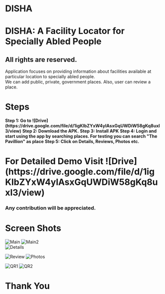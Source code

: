 # DISHA
<h1>DISHA: A Facility Locator for Specially Abled People</h1>
<h2>All rights are reserved.</h2>

Application focuses on providing information about facilities available at particular location to specially abled people.<br/>
We can add public, private, government places.
Also, user can review a place.

<h1>Steps</h1>
<b>Step 1: Go to ![Drive](https://drive.google.com/file/d/1igKIbZYxW4ylAsxGqUWDiW58gKq8uxI3/view)</b>
<b>Step 2: Download the APK.</b>
<b>Step 3: Install APK</b>
<b>Step 4: Login and start using the app by searching places. For testing you can search "The Pavillion" as place</b>
<b>Step 5: Click on Details, Reviews, Photos etc.</b>
<h1>For Detailed Demo Visit ![Drive](https://drive.google.com/file/d/1igKIbZYxW4ylAsxGqUWDiW58gKq8uxI3/view)</h1>

<h3>Any contribution will be appreciated.</h3>

<h1>Screen Shots</h1>

![Main](https://user-images.githubusercontent.com/62764698/192109778-cf02c3bf-9c58-4494-827b-f3498e017ca6.jpeg)
![Main2](https://user-images.githubusercontent.com/62764698/192109779-80a224d0-91d5-4b92-999c-9c8afcb3f7af.jpeg)
<br>
![Details](https://user-images.githubusercontent.com/62764698/192109784-805a09ff-0077-48ca-9e38-f64a4fb28078.jpeg)

![Review](https://user-images.githubusercontent.com/62764698/192109786-c85a7c9a-95d2-40fb-be25-c3b21f89b904.jpeg)
![Photos](https://user-images.githubusercontent.com/62764698/192109789-5f27aa70-53fb-4500-b3cb-2114e57571a9.jpeg)

![QR1](https://user-images.githubusercontent.com/62764698/192109793-2045d382-212c-4044-ad02-fc2bdb6117cc.jpeg)
![QR2](https://user-images.githubusercontent.com/62764698/192109800-eee16834-2fc1-48b8-83dc-308c09484fbc.jpeg)
<h1>Thank You</h1>

